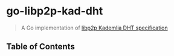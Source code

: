 # go-libp2p-kad-dht


> A Go implementation of [libp2p Kademlia DHT specification](https://github.com/libp2p/specs/tree/master/kad-dht)

## Table of Contents
